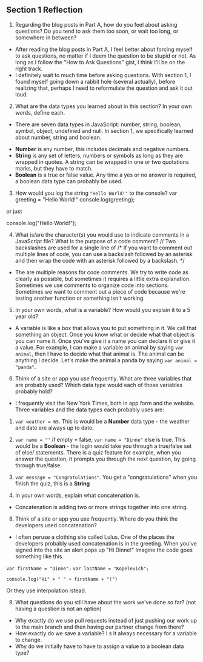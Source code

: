 ## Section 1 Reflection

1. Regarding the blog posts in Part A, how do you feel about asking questions? Do you tend to ask them too soon, or wait too long, or somewhere in between?
* After reading the blog posts in Part A, I feel better about forcing myself to ask questions, no matter if I deem the question to be stupid or not. As long as I follow the "How to Ask Questions" gist, I think I'll be on the right track.
* I definitely wait to much time before asking questions. With section 1, I found myself going down a rabbit hole (several actually), before realizing that, perhaps I need to reformulate the question and ask it out loud.

2. What are the data types you learned about in this section? In your own words, define each.
* There are seven data types in JavaScript: number, string, boolean, symbol, object, undefined and null. In section 1, we specifically learned about number, string and boolean.
- **Number** is any number, this includes decimals and negative numbers.
- **String** is any set of letters, numbers or symbols as long as they are wrapped in quotes. A string can be wrapped in one or two quotations marks, but they have to match.
- **Boolean** is a true or false value. Any time a yes or no answer is required, a boolean data type can probably be used.

3. How would you log the string `"Hello World!"` to the console?
var greeting = "Hello World!"
console.log(greeting);

or just

console.log("Hello World!");

4. What is/are the character(s) you would use to indicate comments in a JavaScript file? What is the purpose of a code comment?
// Two backslashes are used for a single line of
/* If you want to comment out multiple lines of code, you can use a backslash followed by an asterisk and then wrap the code with an asterisk followed by a backslash. */
* The are multiple reasons for code comments. We try to write code as clearly as possible, but sometimes it requires a little extra explanation. Sometimes we use comments to organize code into sections. Sometimes we want to comment out a piece of code because we're testing another function or something isn't working.

5. In your own words, what is a variable? How would you explain it to a 5 year old?
* A variable is like a box that allows you to put something in it. We call that something an object. Once you know what or decide what that object is you can name it. Once you've give it a name you can declare it or give it a value. For example, I can make a variable an animal by saying `var animal`, then I have to decide what that animal is. The animal can be anything I decide. Let's make the animal a panda by saying `var animal = "panda"`.

6. Think of a site or app you use frequently. What are three variables that are probably used? Which data type would each of those variables probably hold?
* I frequently visit the New York Times, both in app form and the website. Three variables and the data types each probably uses are:
1. `var weather = 65`. This is would be a **Number** data type - the weather and date are always up to date.
2. `var name = ""` if empty = false, `var name = "Dinne"` else is true. This would be a **Boolean** - the login would take you through a true/false set of else/ statements. There is a quiz feature for example, when you answer the question, it prompts you through the next question, by going through true/false.
3. `var message = "Congratulations"`. You get a "congratulations" when you finish the quiz, this is a **String**

7. In your own words, explain what concatenation is.
* Concatenation is adding two or more strings together into one string.

8. Think of a site or app you use frequently. Where do you think the developers used concatenation?
* I often peruse a clothing site called Lulus. One of the places the developers probably used concatenation is in the greeting. When you've signed into the site an alert pops up "Hi Dinne!" Imagine the code goes something like this.

 `var firstName = "Dinne";`
 `var lastName = "Kopelevich";`

 `console.log("Hi" + " " + firstName + "!")`

 Or they use interpolation istead.

9. What questions do you still have about the work we've done so far? (not having a question is not an option)
* Why exactly do we use pull requests instead of just pushing our work up to the main branch and then having our partner change from there?
* How exactly do we save a variable? I s it always necessary for a variable to change.
* Why do we initially have to have to assign a value to a boolean data type?
